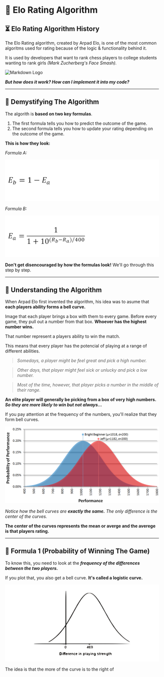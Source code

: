# 🔗 Elo Rating Algorithm

## ⏳ Elo Rating Algorithm History

The Elo Rating algorithm, created by Arpad Elo, is one of the most common algoritms used for rating because of the logic & functionality behind it.

It is used by developers that want to rank chess players to college students wanting to rank girls _(Mark Zucherberg's Face Smash)._

![Markdown Logo](https://miro.medium.com/max/559/1*FNfXGwHiRJ9wCjN502CX2w.jpeg)

**_But how does it work? How can I implement it into my code?_**

---

## 🔧 Demystifying The Algorithm

The algorith is **based on two key formulas**.

1. The first formula tells you how to predict the outcome of the game.
2. The second formula tells you how to update your rating depending on the outcome of the game.

**This is how they look:**

_Formula A:_

<!-- $\huge E_a=\frac{1}{1+10(^{R_b-R_a})^{/400}}$ -->

<img src="formulas/formula1.png">

_Formula B:_

<!--$\huge E_b=1-E_a$-->
<img src="formulas/formula2.png">

**Don't get disencouraged by how the formulas look!** We'll go through this step by step.

---

## 🧠 Understanding the Algorithm

When Arpad Elo first invented the algorithm, his idea was to asume that **each players ability forms a bell curve.**

Image that each player brings a box with them to every game. Before every game, they pull out a number from that box. **Whoever has the highest number wins.**

That number represent a players ability to win the match.

This means that every player has the potencial of playing at a range of different abilities.

> _Somedays, a player might be feel great and pick a high number._

> _Other days, that player might feel sick or unlucky and pick a low number._

> _Most of the time, however, that player picks a number in the middle of their range._

**An elite player will generally be picking from a box of very high numbers. _So they are more likely to win but not always..._**

If you pay attention at the frequency of the numbers, you'll realize that they form bell curves.

<img src="graph/graph1.png">

_Notice how the bell curves are **exactly the same.** The only difference is the center of the curves._

**The center of the curves represents the mean or averge and the averege is that players rating.**

---

## 🏀 Formula 1 (Probability of Winning The Game)

To know this, you need to look at the _**frequency of the differences between the two players.**_

If you plot that, you also get a bell curve. **It's called a logistic curve.**

<img src="graph/graph2.png">

The idea is that the more of the curve is to the right of
